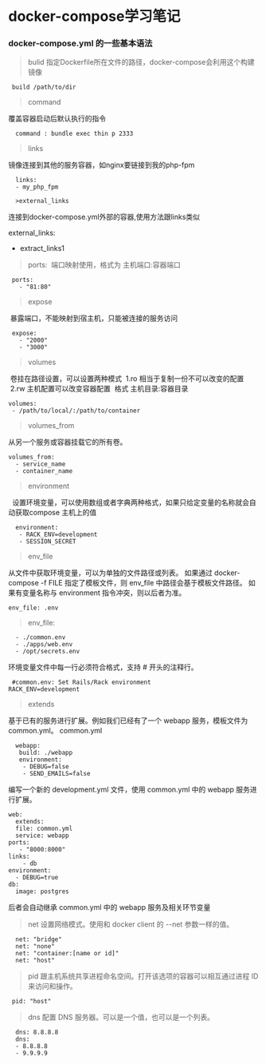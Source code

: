 # docker-compose学习笔记

### docker-compose.yml 的一些基本语法

>bulid 
指定Dockerfile所在文件的路径，docker-compose会利用这个构建镜像

```shell
 build /path/to/dir
```

> command 

覆盖容器启动后默认执行的指令
```shell
  command : bundle exec thin p 2333
 ```

>links 

镜像连接到其他的服务容器，如nginx要链接到我的php-fpm
```shell
  links:
  - my_php_fpm
  
  >external_links
```

连接到docker-compose.yml外部的容器,使用方法跟links类似

external_links:
  - extract_links1
  
>ports:
  端口映射使用，格式为 主机端口:容器端口

 ```shell
  ports:
    - "81:80"
 ```

 
>expose 

  暴露端口，不能映射到宿主机，只能被连接的服务访问
 ```shell
  expose:
    - "2000"
    - "3000"
 ```

>volumes

  卷挂在路径设置，可以设置两种模式
  1.ro 相当于复制一份不可以改变的配置
  2.rw 主机配置可以改变容器配置
  格式 主机目录:容器目录
 ```shell
 volumes:
  - /path/to/local/:/path/to/container
 ```

> volumes_from

  从另一个服务或容器挂载它的所有卷。
  ```shell
  volumes_from:
    - service_name
    - container_name
 ```

>environment

   设置环境变量，可以使用数组或者字典两种格式，如果只给定变量的名称就会自动获取compose 主机上的值

 ```shell
   environment:
    - RACK_ENV=development
    - SESSION_SECRET
```

>env_file

从文件中获取环境变量，可以为单独的文件路径或列表。
如果通过 docker-compose -f FILE 指定了模板文件，则 env_file 中路径会基于模板文件路径。
如果有变量名称与 environment 指令冲突，则以后者为准。

```shell
env_file: .env
```

>env_file:

```
  - ./common.env
  - ./apps/web.env
  - /opt/secrets.env
```

环境变量文件中每一行必须符合格式，支持 # 开头的注释行。
 ```shell
  #common.env: Set Rails/Rack environment
RACK_ENV=development
```

>extends

基于已有的服务进行扩展。例如我们已经有了一个 webapp 服务，模板文件为 common.yml。
 common.yml
 ```shell
   webapp:
    build: ./webapp
    environment:
     - DEBUG=false
     - SEND_EMAILS=false
 ```
编写一个新的 development.yml 文件，使用 common.yml 中的 webapp 服务进行扩展。
```shell
web:
  extends:
  file: common.yml
  service: webapp
ports:
   - "8000:8000"
links:
    - db
environment:
  - DEBUG=true
db:
  image: postgres
```
后者会自动继承 common.yml 中的 webapp 服务及相关环节变量

>net 
设置网络模式。使用和 docker client 的 --net 参数一样的值。
```
  net: "bridge"
  net: "none"
  net: "container:[name or id]"
  net: "host"
 ```

>pid 
 跟主机系统共享进程命名空间。打开该选项的容器可以相互通过进程 ID 来访问和操作。
 ```
  pid: "host"
 ``` 

>dns 
 配置 DNS 服务器。可以是一个值，也可以是一个列表。
``` 
  dns: 8.8.8.8
  dns:
  - 8.8.8.8
  - 9.9.9.9
```  
  


 
